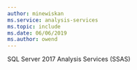 ```yaml
---
author: minewiskan
ms.service: analysis-services  
ms.topic: include
ms.date: 06/06/2019
ms.author: owend
---
```


 SQL Server 2017 Analysis Services (SSAS) 
